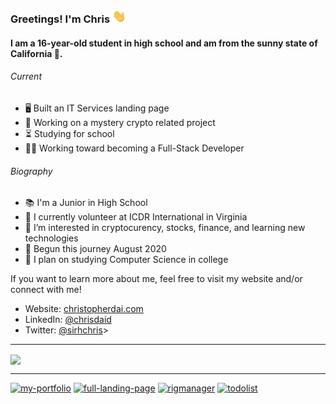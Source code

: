 ### Greetings! I'm Chris <img src="https://raw.githubusercontent.com/chrisdaid/chrisdaid/main/wave.gif" width="22px">

<h4>I am a 16-year-old student in high school and am from the sunny state of California 🌴.</h4>

<h6>Current</h6>
<ul>
	<li>🖥️ Built an IT Services landing page</li>
	<li>💸 Working on a mystery crypto related project</li>
	<li>⏳ Studying for school</li>
	<li>👨‍💻 Working toward becoming a Full-Stack Developer</li>
</ul>

<h6>Biography</h6>
<ul>
	<li>📚 I'm a Junior in High School</li>
	<li>🏢 I currently volunteer at ICDR International in Virginia</li>
	<li>👀 I’m interested in cryptocurency, stocks, finance, and learning new technologies</li>
	<li>🌱 Begun this journey August 2020</li>
	<li>🧠 I plan on studying Computer Science in college</li>
</ul>
If you want to learn more about me, feel free to visit my website and/or connect with me!

- Website: [christopherdai.com](http://christopherdai.com)
- LinkedIn: [@chrisdaid](http://linkedin.com/in/chrisdaid)
- Twitter: [@sirhchris](http://twitter.com/sirhchris)>

---

<a href="https://github.com/chrisdaid/">
<img align = "center" src="https://readme-q35s9p6nl-chrisdaid.vercel.app/api?username=chrisdaid&show_icons=true&theme=ayu-mirage&count_private=true"></img>
</a>

---

[![my-portfolio](https://readme-q35s9p6nl-chrisdaid.vercel.app/api/pin/?username=chrisdaid&repo=my-portfolio&theme=ayu-mirage)](https://github.com/chrisdaid/my-portfolio)
[![full-landing-page](https://readme-q35s9p6nl-chrisdaid.vercel.app/api/pin/?username=chrisdaid&repo=full-landing-page&theme=ayu-mirage)](https://github.com/chrisdaid/full-landing-page)
[![rigmanager](https://readme-q35s9p6nl-chrisdaid.vercel.app/api/pin/?username=chrisdaid&repo=rigmanager&theme=ayu-mirage)](https://github.com/chrisdaid/rigmanager)
[![todolist](https://readme-q35s9p6nl-chrisdaid.vercel.app/api/pin/?username=chrisdaid&repo=todolist&theme=ayu-mirage)](https://github.com/chrisdaid/todolist)



